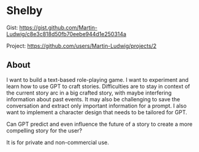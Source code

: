 # Shelby

Gist: https://gist.github.com/Martin-Ludwig/c8e3c818d50fb70eebe944d1e250314a

Project: https://github.com/users/Martin-Ludwig/projects/2

## About

I want to build a text-based role-playing game. I want to experiment and learn how to use GPT to craft stories. Difficulties are to stay in context of the current story arc in a big crafted story, with maybe interfering information about past events. It may also be challenging to save the conversation and extract only important information for a prompt. I also want to implement a character design that needs to be tailored for GPT. 

Can GPT predict and even influence the future of a story to create a more compelling story for the user?

It is for private and non-commercial use.